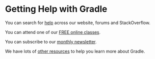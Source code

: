 # Getting Help with Gradle

You can search for [help](https://gradle.org/help/) across our website, forums and StackOverflow.

You can attend one of our [FREE online classes](https://gradle.org/training/).

You can subscribe to our [monthly newsletter](https://newsletter.gradle.com/).

We have lots of [other resources](https://gradle.org/resources/) to help you learn more about Gradle.
